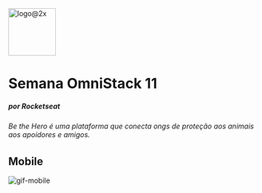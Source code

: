 
<img width="95" alt="logo@2x" src="https://user-images.githubusercontent.com/38055818/83159825-6d91bd00-a0d4-11ea-9bdf-04773943acbb.png">

# Semana OmniStack 11 <h5>por Rocketseat</h5>

###### Be the Hero é uma plataforma que conecta ongs de proteção aos animais aos apoidores e amigos.

## Mobile
![gif-mobile](https://user-images.githubusercontent.com/38055818/83436617-2d9c4400-a40c-11ea-903c-62b453fe22c6.gif)
